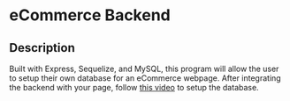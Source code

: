 # eCommerce Backend

## Description

Built with Express, Sequelize, and MySQL, this program will allow the user to setup their own database for an eCommerce webpage. After integrating the backend with your page, follow [this video](https://drive.google.com/file/d/1tXY1wSq3I7RR-ZUsxxqlJRMy5xGr6Po2/view?usp=sharing) to setup the database.
